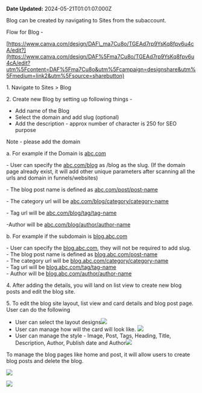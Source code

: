 **Date Updated:** 2024-05-21T01:01:07.000Z

Blog can be created by navigating to Sites from the subaccount.
  
  
Flow for Blog -

[https://www.canva.com/design/DAF\_ma7Cu8o/TGEAd7rp9YsKq8fpv6u4cA/edit?](https://www.canva.com/design/DAF%5Fma7Cu8o/TGEAd7rp9YsKq8fpv6u4cA/edit?utm%5Fcontent=DAF%5Fma7Cu8o&utm%5Fcampaign=designshare&utm%5Fmedium=link2&utm%5Fsource=sharebutton)  
  
1\. Navigate to Sites > Blog

2\. Create new Blog by setting up following things - 

* Add name of the Blog
* Select the domain and add slug (optional)
* Add the description - approx number of character is 250 for SEO purpose

  
Note - please add the domain

  
a. For example if the Domain is [abc.com](http://abc.com/)  
  
\- User can specify the [abc.com/blog](http://abc.com/blog) as /blog as the slug. (If the domain page already exist, it will add other unique parameters after scanning all the urls and domain in funnels/websites)

\- The blog post name is defined as [abc.com/post/post-name](http://abc.com/post/postname-)

\- The category url will be [abc.com/blog/category/category-name](http://abc.com/blog/category/category-name)

\- Tag url will be [abc.com/blog/tag/tag-name](http://abc.com/blog/tag/tag-name)

\-Author will be [abc.com/blog/author/author-name](http://abc.com/blog/author/author-name)  
  
b. For example if the subdomain is [blog.abc.com](http://blog.abc.com/)  
  
\- User can specify the [blog.abc.com](http://blog.abc.com/), they will not be required to add slug.  
\- The blog post name is defined as [blog.abc.com/post-name](http://blog.abc.com/post-name)  
\- The category url will be [blog.abc.com/category/category-name](http://blog.abc.com/category/category-name)  
\- Tag url will be [blog.abc.com/tag/tag-name](http://blog.abc.com/tag/tag-name)  
\- Author will be [blog.abc.com/author/author-name](http://blog.abc.com/author/author-name)  
  
4\. After adding the details, you will land on list view to create new blog posts and edit the blog site.  
  
5\. To edit the blog site layout, list view and card details and blog post page. User can do the following 

* User can select the layout designs![](https://s3.amazonaws.com/cdn.freshdesk.com/data/helpdesk/attachments/production/155026313028/original/EJAJavtLHnY1f6VeCuiaMkOkfNscm0ahjw.jpeg?1716233088)
* User can manage how will the card will look like. ![](https://s3.amazonaws.com/cdn.freshdesk.com/data/helpdesk/attachments/production/155026313029/original/EjZF83MMoZQacKjYBLOoytbrokh1f3r9XA.jpeg?1716233088)
* User can manage the style - Image, Post, Tags, Heading, Title, Description, Author, Publish date and Author![](https://s3.amazonaws.com/cdn.freshdesk.com/data/helpdesk/attachments/production/155026313020/original/At9Lb1GbiTXXgvFtoehZw0DR0RM01LgQMA.jpeg?1716233085)

To manage the blog pages like home and post, it will allow users to create blog posts and delete the blog.

![](https://s3.amazonaws.com/cdn.freshdesk.com/data/helpdesk/attachments/production/155026313021/original/LTxKdHD6oJHkMcTmG-PUrj9332slAF1WRA.jpeg?1716233085)

![](https://s3.amazonaws.com/cdn.freshdesk.com/data/helpdesk/attachments/production/155026313022/original/CGJD_J0beKQIOoVCqG0ZH9m5d-acNO1nEA.jpeg?1716233085)
  
  